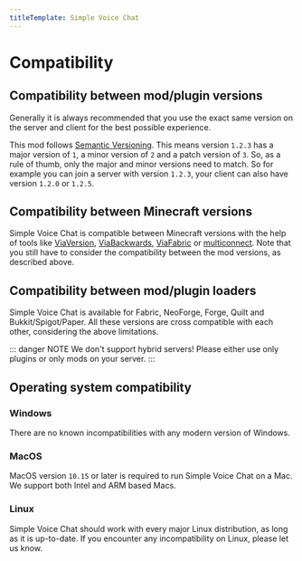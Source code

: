 ```yaml
---
titleTemplate: Simple Voice Chat
---
```


# Compatibility

## Compatibility between mod/plugin versions

Generally it is always recommended that you use the exact same version on the server and client for the best possible experience.


This mod follows [Semantic Versioning](https://semver.org/).
This means version `1.2.3` has a major version of `1`, a minor version of `2` and a patch version of `3`.
So, as a rule of thumb, only the major and minor versions need to match.
So for example you can join a server with version `1.2.3`, your client can also have version `1.2.0` or `1.2.5`.

## Compatibility between Minecraft versions

Simple Voice Chat is compatible between Minecraft versions with the help of tools like
[ViaVersion](https://modrinth.com/plugin/viaversion),
[ViaBackwards](https://modrinth.com/plugin/viabackwards),
[ViaFabric](https://modrinth.com/mod/viafabric)
or
[multiconnect](https://modrinth.com/mod/multiconnect).
Note that you still have to consider the compatibility between the mod versions, as described above.

## Compatibility between mod/plugin loaders

Simple Voice Chat is available for Fabric, NeoForge, Forge, Quilt and Bukkit/Spigot/Paper.
All these versions are cross compatible with each other, considering the above limitations.

::: danger NOTE
We don't support hybrid servers! Please either use only plugins or only mods on your server.
:::

## Operating system compatibility

### Windows

There are no known incompatibilities with any modern version of Windows.

### MacOS

MacOS version `10.15` or later is required to run Simple Voice Chat on a Mac.
We support both Intel and ARM based Macs.

### Linux

Simple Voice Chat should work with every major Linux distribution, as long as it is up-to-date.
If you encounter any incompatibility on Linux, please let us know.
